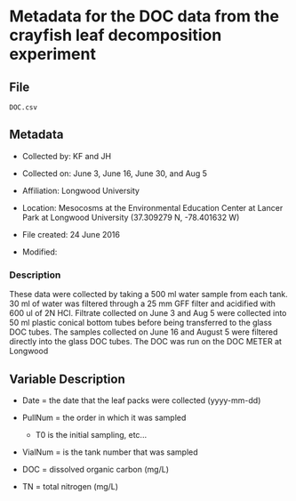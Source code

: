 # Metadata for the DOC data from the crayfish leaf decomposition experiment

## File 

`DOC.csv`

## Metadata

* Collected by: KF and JH

* Collected on: June 3, June 16, June 30, and Aug 5 

* Affiliation: Longwood University

* Location: Mesocosms at the Environmental Education Center at Lancer Park at Longwood University (37.309279 N, -78.401632 W) 

* File created: 24 June 2016

* Modified: 

### Description

These data were collected by taking a 500 ml water sample from each tank. 30 ml of water was filtered through a 25 mm GFF filter and acidified with 600 ul of 2N HCl.  Filtrate collected on June 3 and Aug 5 were collected into 50 ml plastic conical bottom tubes before being transferred to the glass DOC tubes. The samples collected on June 16 and August 5 were filtered directly into the glass DOC tubes. The DOC was run on the DOC METER at Longwood 

## Variable Description 

* Date = the date that the leaf packs were collected (yyyy-mm-dd)

* PullNum = the order in which it was sampled

  * T0 is the initial sampling, etc...
  
* VialNum = is the tank number that was sampled

* DOC = dissolved organic carbon (mg/L)

* TN = total nitrogen (mg/L)
